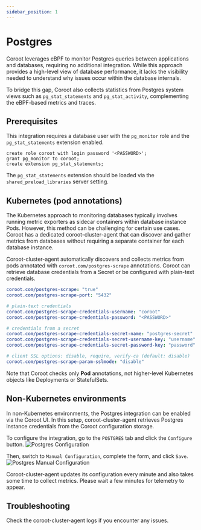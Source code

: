 ```yaml
---
sidebar_position: 1
---
```


# Postgres

Coroot leverages eBPF to monitor Postgres queries between applications and databases, requiring no additional integration. 
While this approach provides a high-level view of database performance, it lacks the visibility needed to understand why issues occur within the database internals.

To bridge this gap, Coroot also collects statistics from Postgres system views such as `pg_stat_statements` and `pg_stat_activity`, complementing the eBPF-based metrics and traces.

## Prerequisites

This integration requires a database user with the `pg_monitor` role and the `pg_stat_statements` extension enabled. 

```postgresql
create role coroot with login password '<PASSWORD>';
grant pg_monitor to coroot;
create extension pg_stat_statements;
```

The `pg_stat_statements` extension should be loaded via the `shared_preload_libraries` server setting.

## Kubernetes (pod annotations)

The Kubernetes approach to monitoring databases typically involves running metric exporters as sidecar containers within database instance Pods.
However, this method can be challenging for certain use cases.
Coroot has a dedicated coroot-cluster-agent that can discover and gather metrics from databases without requiring a separate container for each database instance.

Coroot-cluster-agent automatically discovers and collects metrics from pods annotated with `coroot.com/postgres-scrape` annotations.
Coroot can retrieve database credentials from a Secret or be configured with plain-text credentials.

```yaml
coroot.com/postgres-scrape: "true"
coroot.com/postgres-scrape-port: "5432"

# plain-text credentials
coroot.com/postgres-scrape-credentials-username: "coroot"
coroot.com/postgres-scrape-credentials-password: "<PASSWORD>"

# credentials from a secret
coroot.com/postgres-scrape-credentials-secret-name: "postgres-secret"
coroot.com/postgres-scrape-credentials-secret-username-key: "username"
coroot.com/postgres-scrape-credentials-secret-password-key: "password"

# client SSL options: disable, require, verify-ca (default: disable)
coroot.com/postgres-scrape-param-sslmode: "disable"
```

Note that Coroot checks only **Pod** annotations, not higher-level Kubernetes objects like Deployments or StatefulSets.

## Non-Kubernetes environments

In non-Kubernetes environments, the Postgres integration can be enabled via the Coroot UI.
In this setup, coroot-cluster-agent retrieves Postgres instance credentials from the Coroot configuration storage.

To configure the integration, go to the `POSTGRES` tab and click the `Configure` button. 
<img alt="Postgres Configuration" src="/img/docs/databases/postgres/configure.png" class="card w-800"/>

Then, switch to `Manual Configuration`, complete the form, and click `Save`.
<img alt="Postgres Manual Configuration" src="/img/docs/databases/postgres/manual.png" class="card w-600"/>

Coroot-cluster-agent updates its configuration every minute and also takes some time to collect metrics.
Please wait a few minutes for telemetry to appear.

## Troubleshooting

Check the coroot-cluster-agent logs if you encounter any issues.
